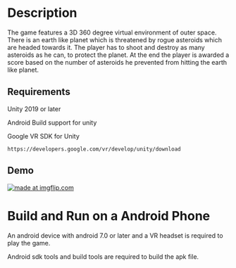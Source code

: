 # Description
The game features a 3D 360 degree virtual environment of outer space. There is an earth like planet which is threatened by rogue asteroids which are headed towards it. The player has to shoot and destroy as many asteroids as he can, to protect the planet. At the end the player is awarded a score based on the number of asteroids he prevented from hitting the earth like planet.

## Requirements
Unity 2019 or later

Android Build support for unity

Google VR SDK for Unity
```
https://developers.google.com/vr/develop/unity/download
```

## Demo
<a href="https://imgflip.com/gif/2zvjj6"><img src="https://i.imgflip.com/2zvjj6.gif" title="made at imgflip.com"/></a>

# Build and Run on a Android Phone
An android device with android 7.0 or later and a VR headset is required to play the game.

Android sdk tools and build tools are required to build the apk file.

